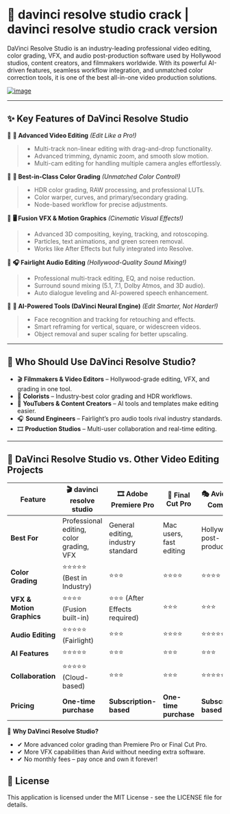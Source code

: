 # 🚀 davinci resolve studio crack | davinci resolve studio crack version

DaVinci Resolve Studio is an industry-leading professional video editing, color grading, VFX, and audio post-production software used by Hollywood studios, content creators, and filmmakers worldwide. With its powerful AI-driven features, seamless workflow integration, and unmatched color correction tools, it is one of the best all-in-one video production solutions.

[![image](https://github.com/user-attachments/assets/d5825d2c-0e1c-4e78-ae4a-25a3838dd73c)](https://dribbble.com/shots/25769517)

---

## ✨ **Key Features of DaVinci Resolve Studio**

📌 **🎥 Advanced Video Editing** *(Edit Like a Pro!)*
> - Multi-track non-linear editing with drag-and-drop functionality.
> - Advanced trimming, dynamic zoom, and smooth slow motion.
> - Multi-cam editing for handling multiple camera angles effortlessly.

📌 **🎨 Best-in-Class Color Grading** *(Unmatched Color Control!)*
> - HDR color grading, RAW processing, and professional LUTs.
> - Color warper, curves, and primary/secondary grading.
> - Node-based workflow for precise adjustments.

📌 **🖥️ Fusion VFX & Motion Graphics** *(Cinematic Visual Effects!)*
> - Advanced 3D compositing, keying, tracking, and rotoscoping.
> - Particles, text animations, and green screen removal.
> - Works like After Effects but fully integrated into Resolve.

📌 **🎧 Fairlight Audio Editing** *(Hollywood-Quality Sound Mixing!)*
> - Professional multi-track editing, EQ, and noise reduction.
> - Surround sound mixing (5.1, 7.1, Dolby Atmos, and 3D audio).
> - Auto dialogue leveling and AI-powered speech enhancement.

📌 **🤖 AI-Powered Tools (DaVinci Neural Engine)** *(Edit Smarter, Not Harder!)*
> - Face recognition and tracking for retouching and effects.
> - Smart reframing for vertical, square, or widescreen videos.
> - Object removal and super scaling for better upscaling.

---

## 🔹 **Who Should Use DaVinci Resolve Studio?**

- 🎬 **Filmmakers & Video Editors** – Hollywood-grade editing, VFX, and grading in one tool.
- 🎨 **Colorists** – Industry-best color grading and HDR workflows.
- 🎥 **YouTubers & Content Creators** – AI tools and templates make editing easier.
- 🎧 **Sound Engineers** – Fairlight’s pro audio tools rival industry standards.
- 🎞️ **Production Studios** – Multi-user collaboration and real-time editing.

---

## 🙌 **DaVinci Resolve Studio vs. Other Video Editing Projects**

| Feature | 🎬 **davinci resolve studio** | 🎞️ **Adobe Premiere Pro** | 🍏 **Final Cut Pro** | 🎭 **Avid Media Composer** |
|-------------------|-----------------------|-------------------|--------------|------------------|
| **Best For**| Professional editing, color grading, VFX | General editing, industry standard | Mac users, fast editing | Hollywood post-production |
| **Color Grading** | ⭐⭐⭐⭐⭐ (Best in Industry) | ⭐⭐⭐ | ⭐⭐⭐⭐ | ⭐⭐⭐⭐ |
| **VFX & Motion Graphics** | ⭐⭐⭐⭐ (Fusion built-in) | ⭐⭐⭐ (After Effects required) | ⭐⭐⭐ | ⭐⭐⭐ |
| **Audio Editing** | ⭐⭐⭐⭐⭐ (Fairlight) | ⭐⭐⭐ | ⭐⭐⭐⭐ | ⭐⭐⭐⭐⭐ |
| **AI Features**| ⭐⭐⭐⭐⭐ | ⭐⭐⭐ | ⭐⭐⭐ | ⭐⭐⭐ |
| **Collaboration** | ⭐⭐⭐⭐⭐ (Cloud-based) | ⭐⭐⭐ | ⭐⭐⭐ | ⭐⭐⭐⭐⭐ |
| **Pricing** | **One-time purchase** | **Subscription-based** | **One-time purchase** | **Subscription-based** |

🤔 **Why DaVinci Resolve Studio?**

- ✔ More advanced color grading than Premiere Pro or Final Cut Pro.
- ✔ More VFX capabilities than Avid without needing extra software.
- ✔ No monthly fees – pay once and own it forever!

## **📄 License**

This application is licensed under the MIT License - see the LICENSE file for details.
